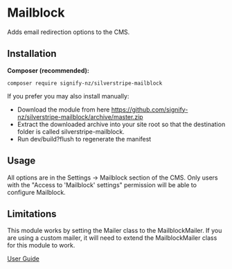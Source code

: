 # Mailblock
Adds email redirection options to the CMS.

## Installation
__Composer (recommended):__
```
composer require signify-nz/silverstripe-mailblock
```

If you prefer you may also install manually:
* Download the module from here https://github.com/signify-nz/silverstripe-mailblock/archive/master.zip
* Extract the downloaded archive into your site root so that the destination folder is called silverstripe-mailblock.
* Run dev/build?flush to regenerate the manifest

## Usage
All options are in the Settings -> Mailblock section of the CMS. Only users with the "Access to 'Mailblock' settings" permission will be able to configure Mailblock.

## Limitations
This module works by setting the Mailer class to the MailblockMailer. If you are using a custom mailer, it will need to extend the MailblockMailer class for this module to work.

[User Guide](/docs/en/user_guide.md)
